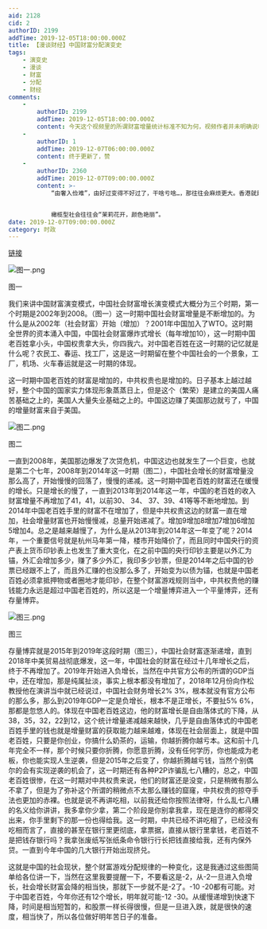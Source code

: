 ```yaml
---
aid: 2128
cid: 2
authorID: 2199
addTime: 2019-12-05T18:00:00.000Z
title: 【漫谈财经】中国财富分配演变史
tags:
    - 演变史
    - 漫谈
    - 财富
    - 分配
    - 财经
comments:
    -
        authorID: 2199
        addTime: 2019-12-05T18:00:00.000Z
        content: 今天这个视频里的所谓财富增量统计标准不知为何，视频作者并未明确说明。仅仅给出了结果，全部归一化为十位数。
    -
        authorID: 1
        addTime: 2019-12-07T06:00:00.000Z
        content: 终于更新了，赞
    -
        authorID: 2360
        addTime: 2019-12-07T09:00:00.000Z
        content: >-
            “由奢入俭难”，由好过变得不好过了，干啥亏啥…，那往往会麻烦更大。香港就是…中环白领，年薪上百万的也上街，有的还冲锋在前，黎大老板多次站头排，带队…。


            橄榄型社会往往会“茉莉花开，颜色艳丽”。
date: 2019-12-07T09:00:00.000Z
category: 时政
---
```


[链接](https://www.youtube.com/watch?v=HDDCAS4we4E)

![图一.png](https://i.loli.net/2019/12/06/Xq3TOuhb7amRfVi.png)

图一

我们来讲中国财富演变模式，中国社会财富增长演变模式大概分为三个时期，第一个时期是2002年到2008。（图一）这一时期中国社会财富增量是不断增加的。为什么是从2002年（社会财富）开始（增加）？2001年中国加入了WTO。这时期全世界的资本涌入中国，中国社会财富爆炸式增长（每年增加10），这一时期中国老百姓拿小头，中国权贵拿大头，你四我六。对中国老百姓在这一时期的记忆就是什么呢？农民工、春运、找工厂，这是这一时期留在整个中国社会的一个景象，工厂，机场、火车春运就是这一时期的体现。

这一时期中国老百姓的财富是增加的，中共权贵也是增加的。日子基本上越过越好，整个中国的国家实力体现形象蒸蒸日上，但是这个（繁荣）是建立的美国人痛苦基础之上的，美国人大量失业基础之上的。中国这边赚了美国那边就亏了，中国的增量财富来自于美国。

![图二.png](https://i.loli.net/2019/12/06/iIm2A6RT9PJYjWf.png)

图二

一直到2008年，美国那边爆发了次贷危机，中国这边也就发生了一个巨变，也就是第二个七年，2008年到2014年这一时期（图二），中国社会增长的财富增量没那么高了，开始慢慢的回落了，慢慢的递减。这一时期中国老百姓的财富还在缓慢的增长。只是增长的慢了，一直到2013年到2014年这一年，中国的老百姓的收入财富增量不再增加了41，41，以前30、 34、 37、39、41等等不断地增加。到2014年中国老百姓手里的财富不在增加了，但是中共权贵这边的财富一直在增加，社会增量财富也开始慢慢减，总量开始递减了。增加9增加8增加7增加6增加5增加4。总之是越来越慢了，为什么是从2013年到2014年这一年变了呢？2014年，一个重要信号就是杭州马年第一降，楼市开始降价了，而且同时中国央行的资产表上货币印钞表上也发生了重大变化，在之前中国的央行印钞主要是以外汇为锚，外汇会增加多少，赚了多少外汇，我印多少钞票，但是2014年之后中国的钞票已经跟不上了，而且外汇赚的也没那么多了，开始变为以债为锚，也就是中国老百姓必须拿抵押物或者圈地才能印钞，在整个财富游戏规则当中，中共权贵他的赚钱能力永远是超过中国老百姓的，所以这是一个增量博弈进入一个平量博弈，还有存量博弈。

![图三.png](https://i.loli.net/2019/12/06/kCH9eKTrjOQnFlv.png)

图三

存量博弈就是2015年到2019年这段时期（图三），中国社会财富逐渐递增，直到2018年中美贸易战彻底爆发，这一年，中国社会的财富在经过十几年增长之后，终于不再增加了。2019年开始进入负增长，当然在中共官方公布的所谓的GDP当中，还在增加，那是纯属扯淡，事实上根本都没有增加了，2018年12月份向作松教授他在演讲当中就已经说过，中国社会财务增长2% 3%，根本就没有官方公布的那么多，那么到2019年GDP一定是负增长，根本不是正增长，不要扯5% 6%，那都是忽悠人的。体现在中国老百姓这边，他的财富增长是自由落体式的下降，从38，35，32，22到12，这个统计增量递减越来越快，几乎是自由落体式的中国老百姓手里的钱也就是增量财富的获取能力越来越难，体现在社会层面上，就是中国老百姓，只要是你创业，你搞什么奶茶的，运输，你越折腾你越亏本。这和前十几年完全不一样，那个时候只要你折腾，你愿意折腾，没有任何学历，你也能成为老板，你也能实现人生逆袭，但是2015年之后变了，你越折腾越亏钱，当然个别偶尔的会有实现逆袭的机会了，这一时期还有各种P2P诈骗乱七八糟的，总之，中国老百姓很惨，在这一时期对中共权贵来说，他们的财富还是没变，只是稍微有那么不拿了，但是为了弥补这个所谓的稍微点不太那么赚钱的窟窿，中共权贵的掠夺手法也更加的赤裸。也就是说不再讲吃相，以前我还给你按照法律呀，什么乱七八糟的名义给你讲讲，我多拿你少拿，第二个阶段是你别拿我拿，现在是连你的都得交出来，你手里剩下的那一份也得给我。这一时期，中共已经不讲吃相了，已经没有吃相而言了，直接的甚至在银行里更彻底，拿票据，直接从银行里拿钱，老百姓不是把钱存银行吗？我拿张废纸写张纸条命令银行行长把钱直接给我，还有内保外贷。一直到今年中国的几大银行开始出现挤兑。

这就是中国的社会现状，整个财富游戏分配规律的一种变化，这是我通过这些图简单给各位讲一下，当然在这里我要提醒一下，不要看这是-2，从-2一旦进入负增长，社会增长财富会降的相当快，那就下一步就不是-2了。-10 -20都有可能。对于中国老百姓，今年你还有12个增长，明年就可能-12 -30。从缓慢递增到快速下降，时间是相当短暂的，和股票一样长得很慢，但是一旦进入跌，就是很快的速度，相当快了，所以各位做好明年苦日子的准备。
